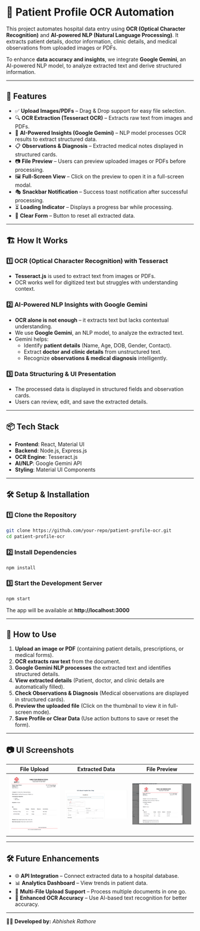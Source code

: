 # 🏥 Patient Profile OCR Automation

This project automates hospital data entry using **OCR (Optical Character Recognition)** and **AI-powered NLP (Natural Language Processing)**. It extracts patient details, doctor information, clinic details, and medical observations from uploaded images or PDFs.

To enhance **data accuracy and insights**, we integrate **Google Gemini**, an AI-powered NLP model, to analyze extracted text and derive structured information.

---

## 🚀 Features

- ✅ **Upload Images/PDFs** – Drag & Drop support for easy file selection.
- 🔍 **OCR Extraction (Tesseract OCR)** – Extracts raw text from images and PDFs.
- 🧠 **AI-Powered Insights (Google Gemini)** – NLP model processes OCR results to extract structured data.
- 📋 **Observations & Diagnosis** – Extracted medical notes displayed in structured cards.
- 📷 **File Preview** – Users can preview uploaded images or PDFs before processing.
- 🖼 **Full-Screen View** – Click on the preview to open it in a full-screen modal.
- 🎭 **Snackbar Notification** – Success toast notification after successful processing.
- ⏳ **Loading Indicator** – Displays a progress bar while processing.
- 🧹 **Clear Form** – Button to reset all extracted data.

---

## 🏗 How It Works

### 1️⃣ **OCR (Optical Character Recognition) with Tesseract**

- **Tesseract.js** is used to extract text from images or PDFs.
- OCR works well for digitized text but struggles with understanding context.

### 2️⃣ **AI-Powered NLP Insights with Google Gemini**

- **OCR alone is not enough** – it extracts text but lacks contextual understanding.
- We use **Google Gemini**, an NLP model, to analyze the extracted text.
- Gemini helps:
  - Identify **patient details** (Name, Age, DOB, Gender, Contact).
  - Extract **doctor and clinic details** from unstructured text.
  - Recognize **observations & medical diagnosis** intelligently.

### 3️⃣ **Data Structuring & UI Presentation**

- The processed data is displayed in structured fields and observation cards.
- Users can review, edit, and save the extracted details.

---

## 📦 Tech Stack

- **Frontend**: React, Material UI
- **Backend**: Node.js, Express.js
- **OCR Engine**: Tesseract.js
- **AI/NLP**: Google Gemini API
- **Styling**: Material UI Components

---

## 🛠 Setup & Installation

### 1️⃣ Clone the Repository

```bash
git clone https://github.com/your-repo/patient-profile-ocr.git
cd patient-profile-ocr
```

### 2️⃣ Install Dependencies

```bash
npm install
```

### 3️⃣ Start the Development Server

```bash
npm start
```

The app will be available at **http://localhost:3000**

---

## 📌 How to Use

1. **Upload an image or PDF** (containing patient details, prescriptions, or medical forms).
2. **OCR extracts raw text** from the document.
3. **Google Gemini NLP processes** the extracted text and identifies structured details.
4. **View extracted details** (Patient, doctor, and clinic details are automatically filled).
5. **Check Observations & Diagnosis** (Medical observations are displayed in structured cards).
6. **Preview the uploaded file** (Click on the thumbnail to view it in full-screen mode).
7. **Save Profile or Clear Data** (Use action buttons to save or reset the form).

---

## 📷 UI Screenshots

| File Upload                               | Extracted Data                                      | File Preview                                    |
| ----------------------------------------- | --------------------------------------------------- | ----------------------------------------------- |
| ![Upload](screenshots/prescription-1.png) | ![Extracted Data](screenshots/data-extracted-1.png) | ![Full Preview](screenshots/file-preview-1.png) |

---

## 🛠 Future Enhancements

- 🌐 **API Integration** – Connect extracted data to a hospital database.
- 📊 **Analytics Dashboard** – View trends in patient data.
- 🏥 **Multi-File Upload Support** – Process multiple documents in one go.
- 🔎 **Enhanced OCR Accuracy** – Use AI-based text recognition for better accuracy.

---

👨‍💻 **Developed by:** _Abhishek Rathore_
